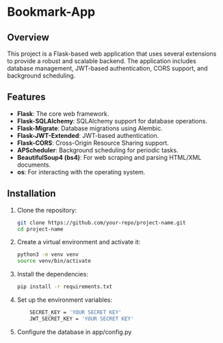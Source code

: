 # Bookmark-App

## Overview

This project is a Flask-based web application that uses several extensions to provide a robust and scalable backend. The application includes database management, JWT-based authentication, CORS support, and background scheduling.

## Features

- **Flask**: The core web framework.
- **Flask-SQLAlchemy**: SQLAlchemy support for database operations.
- **Flask-Migrate**: Database migrations using Alembic.
- **Flask-JWT-Extended**: JWT-based authentication.
- **Flask-CORS**: Cross-Origin Resource Sharing support.
- **APScheduler**: Background scheduling for periodic tasks.
- **BeautifulSoup4 (bs4)**: For web scraping and parsing HTML/XML documents.
- **os**: For interacting with the operating system.

## Installation

1. Clone the repository:
    ```sh
    git clone https://github.com/your-repo/project-name.git
    cd project-name
    ```

2. Create a virtual environment and activate it:
    ```sh
    python3 -m venv venv
    source venv/bin/activate
    ```

3. Install the dependencies:
    ```sh
    pip install -r requirements.txt
    ```

4. Set up the environment variables:
    ```sh
        SECRET_KEY = 'YOUR SECRET KEY'
        JWT_SECRET_KEY = 'YOUR SECRET KEY'
    ```

5. Configure the database in app/config.py



